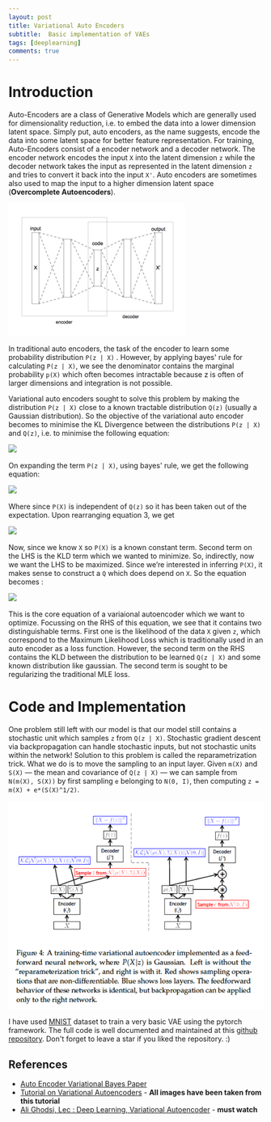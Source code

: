 ```yaml
---
layout: post
title: Variational Auto Encoders
subtitle:  Basic implementation of VAEs
tags: [deeplearning]
comments: true
---
```


# Introduction

Auto-Encoders are a class of Generative Models which are generally used for dimensionality reduction, i.e. to embed the data into a lower dimension latent space. Simply put, auto encoders, as the name suggests, encode the data into some latent space for better feature representation. For training, Auto-Encoders consist of a encoder network and a decoder network. The encoder network encodes the input `X` into the latent dimension `z` while the decoder network takes the input as represented in the latent dimension `z` and tries to convert it back into the input `X'`.  Auto encoders are sometimes also used to map the input to a higher dimension latent space (**Overcomplete Autoencoders**).

![](images/autoencoder.png)

In traditional auto encoders, the task of the encoder to learn some probability distribution `P(z | X)` . However, by applying bayes' rule for calculating  `P(z | X)`, we see the denominator contains the marginal probability `p(X)` which often becomes intractable because z is often of larger dimensions and integration is not possible. 

Variational auto encoders sought to solve this problem by making the distribution `P(z | X)` close to a known tractable distribution `Q(z)` (usually a Gaussian distribution). So the objective of the variational auto encoder becomes to minimise the KL Divergence between the distributions `P(z | X)` and `Q(z)`, i.e. to minimise the following equation:

![](images/VAE_Eq2.png.png)

On expanding the term `P(z | X)`, using bayes' rule, we get the following equation:

![](images/VAE_Eq3.png.png)

Where since `P(X)` is independent of `Q(z)` so it has been taken out of the expectation. Upon rearranging equation 3, we get

![](images/VAE_Eq4.png.png)

Now, since we know `X` so `P(X)` is a known constant term. Second term on the LHS is the KLD term which we wanted to minimize. So, indirectly, now we want the LHS to be maximized. Since we’re interested in inferring `P(X)`, it makes sense to construct a `Q` which does depend on `X`. So the equation becomes : 

![](images/VAE_Eq5.png.png)

This is the core equation of a variaional autoencoder which we want to optimize. Focussing on the RHS of this equation, we see that it contains two distinguishable terms. First one is the likelihood of the data `X` given `z`, which correspond to the Maximum Likelihood Loss which is traditionally used in an auto encoder as a loss function. However, the second term on the RHS contains the KLD between the distribution to be learned `Q(z | X)` and some known distribution like gaussian. The second term is sought to be regularizing the traditional MLE loss.

# Code and Implementation

One problem still left with our model is that our model still contains a stochastic unit which samples `z` from `Q(z | X)`. Stochastic gradient descent via backpropagation can handle stochastic inputs, but not stochastic units within the network! Solution to this problem is called the reparametrization trick. What we do is to move the sampling to an input layer. Given `m(X)` and `S(X)` — the mean and covariance of `Q(z | X)` — we can sample from `N(m(X), S(X))` by first sampling `e` belonging to `N(0, I)`, then computing `z = m(X) + e*(S(X)^1/2)`.

![](images/VAE_pipeline.png)

I have used [MNIST](http://yann.lecun.com/exdb/mnist/) dataset to train a very basic VAE using the pytorch framework. The full code is well documented and maintained at this [github repository](https://github.com/ac-alpha/VAEs-using-Pytorch). Don't forget to leave a star if you liked the repository. :)

## References

- [Auto Encoder Variational Bayes Paper](https://arxiv.org/abs/1312.6114)
- [Tutorial on Variational Autoencoders](https://arxiv.org/abs/1606.05908) - **All images have been taken from this tutorial**
- [Ali Ghodsi, Lec : Deep Learning, Variational Autoencoder](https://www.youtube.com/watch?v=uaaqyVS9-rM) - **must watch**
